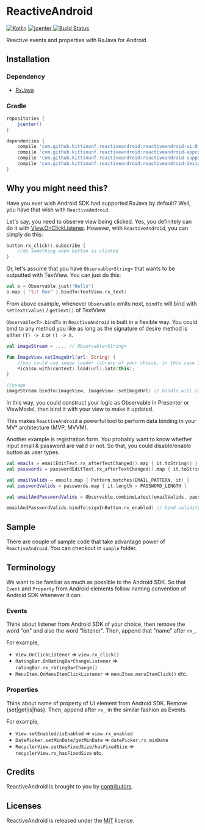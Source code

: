 # ReactiveAndroid

[ ![Kotlin](https://img.shields.io/badge/Kotlin-1.0.1-blue.svg)](http://kotlinlang.org) [ ![jcenter](https://api.bintray.com/packages/kittinunf/maven/ReactiveAndroid/images/download.svg) ](https://bintray.com/kittinunf/maven/ReactiveAndroid/_latestVersion) [![Build Status](https://travis-ci.org/kittinunf/ReactiveAndroid.svg?branch=master)](https://travis-ci.org/kittinunf/ReactiveAndroid)

Reactive events and properties with RxJava for Android 

## Installation

### Dependency

* [RxJava](https://github.com/ReactiveX/RxJava)

### Gradle

``` Groovy
repositories {
    jcenter()
}

dependencies {
    compile 'com.github.kittinunf.reactiveandroid:reactiveandroid-ui:0.2.15' //for base UI
    compile 'com.github.kittinunf.reactiveandroid:reactiveandroid-appcompat-v7:0.2.15' //for appcompat-v7 module
    compile 'com.github.kittinunf.reactiveandroid:reactiveandroid-support-v4:0.2.15' //for support-v4 module
    compile 'com.github.kittinunf.reactiveandroid:reactiveandroid-design:0.2.15' //for design support module
}
```

## Why you might need this?

Have you ever wish Android SDK had supported RxJava by default? Well, you have that wish with `ReactiveAndroid`.

Let's say, you need to observe view being clicked. Yes, you definitely can do it with [View.OnClickListener](https://developer.android.com/reference/android/view/View.OnClickListener.html).
However, with `ReactiveAndroid`, you can simply do this:

``` Kotlin
button.rx_click().subscribe {
    //do something when button is clicked
}
```

Or, let's assume that you have `Observable<String>` that wants to be outputted with TextView. You can just do this:

``` Kotlin
val o = Observable.just("Hello")
o.map { "$it Bob" }.bindTo(textView.rx_text)
```

From above example, whenever `Observable` emits next, `bindTo` will bind with `setText(value)` / `getText()` of TextView. 

`Observable<T>.bindTo` in `ReactiveAndroid` is built in a flexible way. You could bind to any method you like as long as the signature of desire method is either `(T) -> X` or `() -> X`.
 
``` Kotlin
val imageStream = .... // Observable<String>

fun ImageView.setImageUrl(url: String) {
    //you could use image loader library of your choice, in this case I use Picasso as an example
    Picasso.with(context).load(url).into(this);
}

//usage
imageStream.bindTo(imageView, ImageView::setImageUrl) // bindTo will call side-effect whenever the stream emits String
```

In this way, you could construct your logic as Observable<T> in Presenter or ViewModel, then bind it with your view to make it updated.

This makes `ReactiveAndroid` a powerful tool to perform data binding in your MV* architecture (MVP, MVVM). 

Another example is registration form. You probably want to know whether input email & password are valid or not. So that, you could disable/enable button as user types.

``` Kotlin
val emails = emailEditText.rx_afterTextChanged().map { it.toString() } // becomes Observable<String> for email
val passwords = passwordEditText.rx_afterTextChanged().map { it.toString() } // becomes Observable<String> for password

val emailValids = emails.map { Pattern.matches(EMAIL_PATTERN, it) }
val passwordValids = passwords.map { it.length > PASSWORD_LENGTH }

val emailAndPasswordValids = Observable.combineLatest(emailValids, passwordValids) { user, pass -> user and pass } // becomes Observable<Boolean> for validity

emailAndPasswordValids.bindTo(signInButton.rx_enabled) // bind validity value with button
```

## Sample

There are couple of sample code that take advantage power of `ReactiveAndroid`. You can checkout in `sample` folder.

## Terminology

We want to be familiar as much as possible to the Android SDK. So that `Event` and `Property` from Android elements follow naming convention of Android SDK whenever it can.

### Events

Think about listener from Android SDK of your choice, then remove the word "on" and also the word "listener". Then, append that "name" after `rx_`. 

For example, 
* `View.OnClickListener` => `view.rx_click()` 
* `RatingBar.OnRatingBarChangeListener` => `ratingBar.rx_ratingBarChange()`
* `MenuItem.OnMenuItemClickListener` => `menuItem.menuItemClick()` etc.

### Properties

Think about name of property of UI element from Android SDK. Remove {set|get|is|has}. Then, append after `rx_` in the similar fashion as Events.

For example, 
* `View.setEnabled/isEnabled` => `view.rx_enabled`
* `DatePicker.setMinDate/getMinDate` => `datePicker.rx_minDate`
* `RecyclerView.setHasFixedSize/hasFixedSize` => `recyclerView.rx_hasFixedSize` etc.

## Credits

ReactiveAndroid is brought to you by [contributors](https://github.com/kittinunf/ReactiveAndroid/graphs/contributors).

## Licenses

ReactiveAndroid is released under the [MIT](http://opensource.org/licenses/MIT) license.

